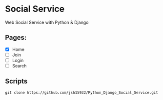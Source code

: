 # Social Service

Web Social Service with Python & Django

## Pages:

- [x] Home
- [ ] Join
- [ ] Login
- [ ] Search

## Scripts

```
git clone https://github.com/jsh15932/Python_Django_Social_Service.git
```